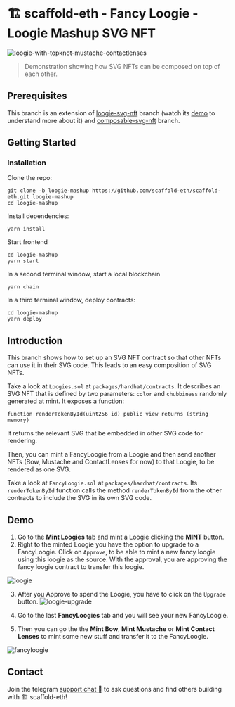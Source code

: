 # 🏗 scaffold-eth - Fancy Loogie - Loogie Mashup SVG NFT

![loogie-with-topknot-mustache-contactlenses](https://user-images.githubusercontent.com/466652/137544014-15962686-365b-438d-8895-68a31aab16d1.png)

> Demonstration showing how SVG NFTs can be composed on top of each other.


## Prerequisites

This branch is an extension of [loogie-svg-nft](https://github.com/scaffold-eth/scaffold-eth/tree/loogies-svg-nft) branch (watch its [demo](https://www.youtube.com/watch?v=m0bwE5UelEo) to understand more about it) and [composable-svg-nft](https://github.com/scaffold-eth/scaffold-eth/tree/composable-svg-nft) branch.


## Getting Started

### Installation

Clone the repo:
```
git clone -b loogie-mashup https://github.com/scaffold-eth/scaffold-eth.git loogie-mashup
cd loogie-mashup
```

Install dependencies:
```
yarn install
```

Start frontend
```
cd loogie-mashup
yarn start
```

In a second terminal window, start a local blockchain
```
yarn chain
```

In a third terminal window, deploy contracts:
```
cd loogie-mashup
yarn deploy
```


## Introduction

This branch shows how to set up an SVG NFT contract so that other NFTs can use it in their SVG code. This leads to an easy composition of SVG NFTs.

Take a look at `Loogies.sol` at `packages/hardhat/contracts`. It describes an SVG NFT that is defined by two parameters: `color` and `chubbiness` randomly generated at mint. It exposes a function:
```
function renderTokenById(uint256 id) public view returns (string memory)
```

It returns the relevant SVG that be embedded in other SVG code for rendering.

Then, you can mint a FancyLoogie from a Loogie and then send another NFTs (Bow, Mustache and ContactLenses for now) to that Loogie, to be rendered as one SVG.

Take a look at `FancyLoogie.sol` at `packages/hardhat/contracts`. Its `renderTokenById` function calls the method `renderTokenById` from the other contracts  to include the SVG in its own SVG code.

## Demo

1. Go to the **Mint Loogies** tab and mint a Loogie clicking the **MINT** button.
2. Right to the minted Loogie you have the option to upgrade to a FancyLoogie. Click on `Approve`, to be able to mint a new fancy loogie using this loogie as the source. With the approval, you are approving the fancy loogie contract to transfer this loogie.

![loogie](https://user-images.githubusercontent.com/466652/137542729-c5bf606a-4e98-4222-907c-708c5428138e.png)

3. After you Approve to spend the Loogie, you have to click on the `Upgrade` button.
![loogie-upgrade](https://user-images.githubusercontent.com/466652/137543625-feb83455-1bc5-402e-bc5c-f77e5fc7150e.png)

4. Go to the last **FancyLoogies** tab and you will see your new FancyLoogie.
5. Then you can go the the **Mint Bow**, **Mint Mustache** or **Mint Contact Lenses** to mint some new stuff and transfer it to the FancyLoogie.

![fancyloogie](https://user-images.githubusercontent.com/466652/137544512-c32cdae9-8557-4aa8-88c2-bd8ad51e0614.png)


## Contact

Join the telegram [support chat 💬](https://t.me/joinchat/KByvmRe5wkR-8F_zz6AjpA) to ask questions and find others building with 🏗 scaffold-eth!
